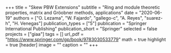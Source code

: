 +++
title = "Skew PBW Extensions"
subtitle = "Ring and module theoretic properties, matrix and Gröobner methods, applications"
date = "2020-06-19"
authors = ["O. Lezama", "W. Fajardo", "gallego-c", "A. Reyes", "suarez-h", "H. Venegas"]
publication_types = ["5"]
publication = "Springer International Publishing"
publication_short = "Springer"
selected = false
projects = ["giaa"]
tags = []
url_pdf = "https://www.springer.com/gp/book/9783030533779"
math = true
highlight = true
[header]
image = ""
caption = ""
+++
